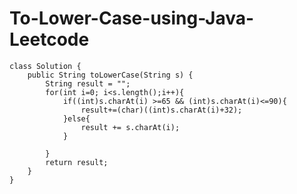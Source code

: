 # To-Lower-Case-using-Java-Leetcode

    class Solution {
        public String toLowerCase(String s) {
            String result = "";
            for(int i=0; i<s.length();i++){
                if((int)s.charAt(i) >=65 && (int)s.charAt(i)<=90){
                    result+=(char)((int)s.charAt(i)+32);
                }else{
                    result += s.charAt(i);
                }
                
            }
            return result;
        }
    }
